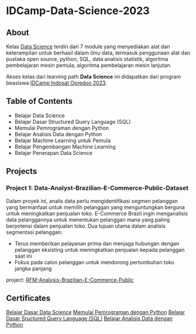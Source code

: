 # IDCamp-Data-Science-2023

## About
Kelas <a href="https://www.dicoding.com/learningpaths/60">Data Science</a> terdiri dari 7 module yang menyediakan alat dan keterampilan untuk berhasil dalam ilmu data, termasuk penggunaan alat dan pustaka open source, python, SQL, data analisis statistik, algoritma pembelajaran mesin pemula, algoritma pembelajaran mesin lanjutan.

Akses kelas dari learning path **Data Science** ini didapatkan dari program beasiswa [IDCamp Indosat Ooredoo 2023](https://idcamp.ioh.co.id/).

## Table of Contents
- Belajar Data Science
- Belajar Dasar Structured Query Language (SQL)
- Memulai Pemrograman dengan Python
- Belajar Analisis Data dengan Python
- Belajar Machine Learning untuk Pemula
- Belajar Pengembangan Machine Learning
- Belajar Penerapan Data Science

## Projects
### Project 1: Data-Analyst-Brazilian-E-Commerce-Public-Dataset
Dalam proyek ini, analis data perlu mengidentifikasi segmen pelanggan yang bermanfaat untuk memilih pelanggan yang menguntungkan berguna untuk meningkatkan penjualan toko.
E-Commerce Brazil ingin menganalisis data pelanggannya untuk menentukan pelanggan mana yang paling berpotensi dalam penjualan toko.
Dua tujuan utama dalam analisis segmentasi pelanggan:
- Terus memberikan pelayanan prima dan menjaga hubungan dengan pelanggan eksisting untuk meningkatkan penjualan kepada pelanggan saat ini
- Fokus pada calon pelanggan untuk mendorong pertumbuhan toko jangka panjang

project: [RFM-Analysis-Brazilian-E-Commerce-Public](https://github.com/abliskan/RFM-Analysis-Brazilian-E-Commerce-Public)

## Certificates
[Belajar Dasar Data Science](https://www.dicoding.com/certificates/JMZV1RQK3XN9)
[Memulai Pemrograman dengan Python](https://www.dicoding.com/certificates/07Z686JQJXQR)
[Belajar Dasar Sructured Query Language (SQL)](https://www.dicoding.com/certificates/2VX3635VNXYQ)
[Belajar Analisis Data dengan Python](https://www.dicoding.com/certificates/1RXY0V2RMZVM)
